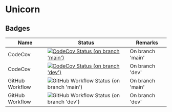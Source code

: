 # Unicorn

## Badges

| Name | Status | Remarks |
| --- | --- | --- |
| CodeCov | [![CodeCov Status (on branch 'main')](https://codecov.io/gh/dart-unicorn/unicorn/branch/main/graph/badge.svg?token=L4PL95BHET)](https://codecov.io/gh/dart-unicorn/unicorn) | On branch 'main' |
| CodeCov | [![CodeCov Status (on branch 'dev')](https://codecov.io/gh/dart-unicorn/unicorn/branch/dev/graph/badge.svg?token=L4PL95BHET)](https://codecov.io/gh/dart-unicorn/unicorn) | On branch 'dev' |
| GitHub Workflow | ![GitHub Workflow Status (on branch 'main')](https://github.com/dart-unicorn/unicorn/actions/workflows/ci.yml/badge.svg?branch=main) | On branch 'main' |
| GitHub Workflow | ![GitHub Workflow Status (on branch 'dev')](https://github.com/dart-unicorn/unicorn/actions/workflows/ci.yml/badge.svg?branch=dev) | On branch 'dev' |